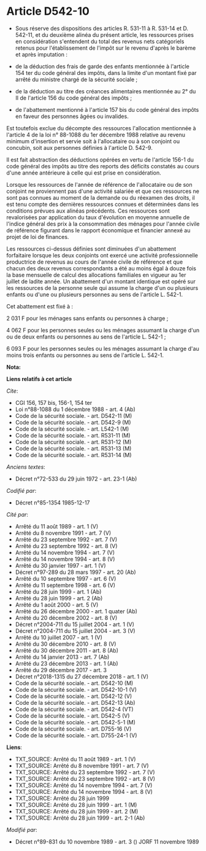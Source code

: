 # Article D542-10

- Sous réserve des dispositions des articles R. 531-11 à R. 531-14 et D. 542-11, et du deuxième alinéa du présent article,
les ressources prises en considération s'entendent du total des revenus nets catégoriels retenus pour l'établissement de
l'impôt sur le revenu d'après le barème et après imputation :

- de la déduction des frais de garde des enfants mentionnée à l'article 154 ter du code général des impôts, dans la limite
d'un montant fixé par arrêté du ministre chargé de la sécurité sociale ;

- de la déduction au titre des créances alimentaires mentionnée au 2° du II de l'article 156 du code général des impôts ;

- de l'abattement mentionné à l'article 157 bis du code général des impôts en faveur des personnes âgées ou invalides.

Est toutefois exclue du décompte des ressources l'allocation mentionnée à l'article 4 de la loi n° 88-1088 du 1er décembre
1988 relative au revenu minimum d'insertion et servie soit à l'allocataire ou à son conjoint ou concubin, soit aux personnes
définies à l'article D. 542-9.

Il est fait abstraction des déductions opérées en vertu de l'article 156-1 du code général des impôts au titre des reports
des déficits constatés au cours d'une année antérieure à celle qui est prise en considération.

Lorsque les ressources de l'année de référence de l'allocataire ou de son conjoint ne proviennent pas d'une activité salariée
et que ces ressources ne sont pas connues au moment de la demande ou du réexamen des droits, il est tenu compte des dernières
ressources connues et déterminées dans les conditions prévues aux alinéas précédents. Ces ressources sont revalorisées par
application du taux d'évolution en moyenne annuelle de l'indice général des prix à la consommation des ménages pour l'année
civile de référence figurant dans le rapport économique et financier annexé au projet de loi de finances.

Les ressources ci-dessus définies sont diminuées d'un abattement forfaitaire lorsque les deux conjoints ont exercé une
activité professionnelle productrice de revenus au cours de l'année civile de référence et que chacun des deux revenus
correspondants a été au moins égal à douze fois la base mensuelle de calcul des allocations familiales en vigueur au 1er
juillet de ladite année. Un abattement d'un montant identique est opéré sur les ressources de la personne seule qui assume la
charge d'un ou plusieurs enfants ou d'une ou plusieurs personnes au sens de l'article L. 542-1.

Cet abattement est fixé à :

2 031 F pour les ménages sans enfants ou personnes à charge ;

4 062 F pour les personnes seules ou les ménages assumant la charge d'un ou de deux enfants ou personnes au sens de l'article
L. 542-1 ;

6 093 F pour les personnes seules ou les ménages assumant la charge d'au moins trois enfants ou personnes au sens de
l'article L. 542-1.

**Nota:**



**Liens relatifs à cet article**

_Cite_:

  - CGI 156, 157 bis, 156-1, 154 ter
  - Loi n°88-1088 du 1 décembre 1988 - art. 4 (Ab)
  - Code de la sécurité sociale. - art. D542-11 (M)
  - Code de la sécurité sociale. - art. D542-9 (M)
  - Code de la sécurité sociale. - art. L542-1 (M)
  - Code de la sécurité sociale. - art. R531-11 (M)
  - Code de la sécurité sociale. - art. R531-12 (M)
  - Code de la sécurité sociale. - art. R531-13 (M)
  - Code de la sécurité sociale. - art. R531-14 (M)

_Anciens textes_:

  - Décret n°72-533 du 29 juin 1972 - art. 23-1 (Ab)

_Codifié par_:

  - Décret n°85-1354 1985-12-17

_Cité par_:

  - Arrêté du 11 août 1989 - art. 1 (V)
  - Arrêté du 8 novembre 1991 - art. 7 (V)
  - Arrêté du 23 septembre 1992 - art. 7 (V)
  - Arrêté du 23 septembre 1992 - art. 8 (V)
  - Arrêté du 14 novembre 1994 - art. 7 (V)
  - Arrêté du 14 novembre 1994 - art. 8 (V)
  - Arrêté du 30 janvier 1997 - art. 1 (V)
  - Décret n°97-289 du 28 mars 1997 - art. 20 (Ab)
  - Arrêté du 10 septembre 1997 - art. 6 (V)
  - Arrêté du 11 septembre 1998 - art. 6 (V)
  - Arrêté du 28 juin 1999 - art. 1 (Ab)
  - Arrêté du 28 juin 1999 - art. 2 (Ab)
  - Arrêté du 1 août 2000 - art. 5 (V)
  - Arrêté du 26 décembre 2000 - art. 1 quater (Ab)
  - Arrêté du 20 décembre 2002 - art. 8 (V)
  - Décret n°2004-711 du 15 juillet 2004 - art. 1 (V)
  - Décret n°2004-711 du 15 juillet 2004 - art. 3 (V)
  - Arrêté du 10 juillet 2007 - art. 1 (V)
  - Arrêté du 30 décembre 2010 - art. 8 (V)
  - Arrêté du 30 décembre 2011 - art. 8 (Ab)
  - Arrêté du 14 janvier 2013 - art. 7 (Ab)
  - Arrêté du 23 décembre 2013 - art. 1 (Ab)
  - Arrêté du 29 décembre 2017 - art. 3
  - Décret n°2018-1315 du 27 décembre 2018 - art. 1 (V)
  - Code de la sécurité sociale. - art. D542-10 (M)
  - Code de la sécurité sociale. - art. D542-10-1 (V)
  - Code de la sécurité sociale. - art. D542-12 (V)
  - Code de la sécurité sociale. - art. D542-13 (Ab)
  - Code de la sécurité sociale. - art. D542-4 (VT)
  - Code de la sécurité sociale. - art. D542-5 (V)
  - Code de la sécurité sociale. - art. D542-5-1 (M)
  - Code de la sécurité sociale. - art. D755-16 (V)
  - Code de la sécurité sociale. - art. D755-24-1 (V)

**Liens**:

  - TXT_SOURCE: Arrêté du 11 août 1989 - art. 1 (V)
  - TXT_SOURCE: Arrêté du 8 novembre 1991 - art. 7 (V)
  - TXT_SOURCE: Arrêté du 23 septembre 1992 - art. 7 (V)
  - TXT_SOURCE: Arrêté du 23 septembre 1992 - art. 8 (V)
  - TXT_SOURCE: Arrêté du 14 novembre 1994 - art. 7 (V)
  - TXT_SOURCE: Arrêté du 14 novembre 1994 - art. 8 (V)
  - TXT_SOURCE: Arrêté du 28 juin 1999
  - TXT_SOURCE: Arrêté du 28 juin 1999 - art. 1 (M)
  - TXT_SOURCE: Arrêté du 28 juin 1999 - art. 2 (M)
  - TXT_SOURCE: Arrêté du 28 juin 1999 - art. 2-1 (Ab)

_Modifié par_:

  - Décret n°89-831 du 10 novembre 1989 - art. 3 () JORF 11 novembre 1989
